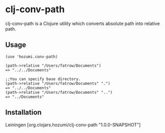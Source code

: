 # clj-conv-path

clj-conv-path is a Clojure utility which converts absolute path into relative path.

## Usage

    (use 'hozumi.conv-path)

    (path->relative "/Users/fatrow/Documents")
    => "../../Documents"

    ;;You can specify base directory.	
    (path->relative "/Users/fatrow/Documents" ".")
    => "../../Documents"
    (path->relative "/Users/fatrow/Documents" "..")
    => "../Documents"
    

## Installation
Leiningen
    [org.clojars.hozumi/clj-conv-path "1.0.0-SNAPSHOT"]
